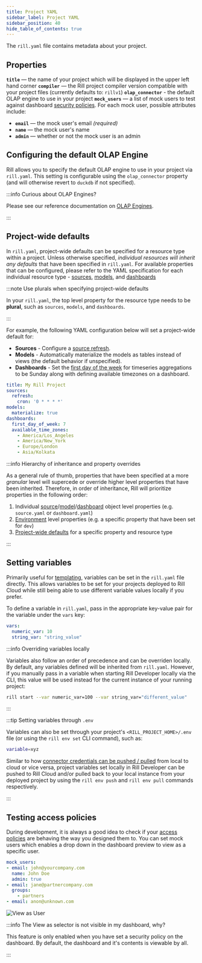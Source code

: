```yaml
---
title: Project YAML
sidebar_label: Project YAML
sidebar_position: 40
hide_table_of_contents: true
---
```


The `rill.yaml` file contains metadata about your project.

## Properties

**`title`** — the name of your project which will be displayed in the upper left hand corner
**`compiler`** — the Rill project compiler version compatible with your project files (currently defaults to: `rillv1`)
**`olap_connector`** - the default OLAP engine to use in your project
**`mock_users`** — a list of mock users to test against dashboard [security policies](/manage/security). For each mock user, possible attributes include:
  - **`email`** — the mock user's email _(required)_
  - **`name`** — the mock user's name
  - **`admin`** — whether or not the mock user is an admin

## Configuring the default OLAP Engine

Rill allows you to specify the default OLAP engine to use in your project via `rill.yaml`. This setting is configurable using the `olap_connector` property (and will otherwise revert to `duckdb` if not specified). 

:::info Curious about OLAP Engines?

Please see our reference documentation on [OLAP Engines](../olap-engines/olap-engines.md).

:::
 
## Project-wide defaults

In `rill.yaml`, project-wide defaults can be specified for a resource type within a project. Unless otherwise specified, _individual resources will inherit any defaults_ that have been specified in `rill.yaml`. For available properties that can be configured, please refer to the YAML specification for each individual resource type - [sources](sources.md), [models](models.md), and [dashboards](dashboards.md)

:::note Use plurals when specifying project-wide defaults

In your `rill.yaml`, the top level property for the resource type needs to be **plural**, such as `sources`, `models`, and `dashboards`.

:::

For example, the following YAML configuration below will set a project-wide default for:
- **Sources** - Configure a [source refresh](/build/connect/source-refresh.md).
- **Models** - Automatically materialize the models as tables instead of views (the default behavior if unspecified).
- **Dashboards** - Set the [first day of the week](dashboards.md) for timeseries aggregations to be Sunday along with defining available timezones on a dashboard.

```yaml
title: My Rill Project
sources:
  refresh:
    cron: '0 * * * *'
models:
  materialize: true
dashboards:
  first_day_of_week: 7
  available_time_zones:
    - America/Los_Angeles
    - America/New_York
    - Europe/London
    - Asia/Kolkata
```

:::info Hierarchy of inheritance and property overrides

As a general rule of thumb, properties that have been specified at a more _granular_ level will supercede or override higher level properties that have been inherited. Therefore, in order of inheritance, Rill will prioritize properties in the following order:
1. Individual [source](/reference/project-files/sources.md)/[model](/reference/project-files/models.md)/[dashboard](/reference/project-files/dashboards.md) object level properties (e.g. `source.yaml` or `dashboard.yaml`)
2. [Environment](/docs/build/models/environments.md) level properties (e.g. a specific property that have been set for `dev`)
3. [Project-wide defaults](/reference/project-files/rill-yaml.md#project-wide-defaults) for a specific property and resource type

:::

## Setting variables

Primarily useful for [templating](/deploy/templating.md), variables can be set in the `rill.yaml` file directly. This allows variables to be set for your projects deployed to Rill Cloud while still being able to use different variable values locally if you prefer. 

To define a variable in `rill.yaml`, pass in the appropriate key-value pair for the variable under the `vars` key:
```yaml
vars:
  numeric_var: 10
  string_var: "string_value"
```

:::info Overriding variables locally

Variables also follow an order of precedence and can be overriden locally. By default, any variables defined will be inherited from `rill.yaml`. However, if you manually pass in a variable when starting Rill Developer locally via the CLI, this value will be used instead for the current instance of your running project:

```bash
rill start --var numeric_var=100 --var string_var="different_value"
```

:::

:::tip Setting variables through `.env`

Variables can also be set through your project's `<RILL_PROJECT_HOME>/.env` file (or using the `rill env set` CLI command), such as:
```bash
variable=xyz
```

Similar to how [connector credentials can be pushed / pulled](/build/credentials/credentials.md#pushing-and-pulling-credentials-to--from-rill-cloud) from local to cloud or vice versa, project variables set locally in Rill Developer can be pushed to Rill Cloud and/or pulled back to your local instance from your deployed project by using the `rill env push` and `rill env pull` commands respectively.

:::



## Testing access policies 

During development, it is always a good idea to check if your [access policies](/manage/security.md) are behaving the way you designed them to. You can set mock users which enables a drop down in the dashboard preview to view as a specific user. 

```yaml
mock_users:
- email: john@yourcompany.com
  name: John Doe
  admin: true
- email: jane@partnercompany.com
  groups:
    - partners
- email: anon@unknown.com
```


![View as User](/img/reference/project-files/View-as.png)


:::info The View as selector is not visible in my dashboard, why?

This feature is only enabled when you have set a security policy on the dashboard. By default, the dashboard and it's contents is viewable by all.

:::